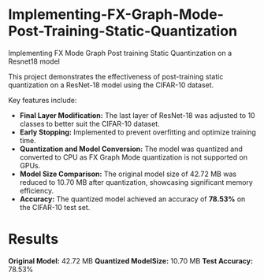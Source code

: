 # Implementing-FX-Graph-Mode-Post-Training-Static-Quantization
Implementing FX Mode Graph Post training Static Quantinzation on a Resnet18 model

This project demonstrates the effectiveness of post-training static quantization on a ResNet-18 model using the CIFAR-10 dataset.

Key features include:  
- **Final Layer Modification:** The last layer of ResNet-18 was adjusted to 10 classes to better suit the CIFAR-10 dataset.  
- **Early Stopping:** Implemented to prevent overfitting and optimize training time.  
- **Quantization and Model Conversion:** The model was quantized and converted to CPU as FX Graph Mode quantization is not supported on GPUs.  
- **Model Size Comparison:** The original model size of 42.72 MB was reduced to 10.70 MB after quantization, showcasing significant memory efficiency.  
- **Accuracy:** The quantized model achieved an accuracy of **78.53%** on the CIFAR-10 test set.

# Results
**Original Model:** 42.72 MB
**Quantized ModelSize:** 10.70 MB
**Test Accuracy:** 78.53%


